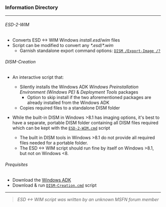 ### Information Directory ###
---
###### ESD-2-WIM ######
- Converts ESD <-> WIM Windows _install.esd_/_wim_ files
- Script can be modified to convert any _*.esd_/_*.wim_
  - Garnish standalone export command options: [`DISM /Export-Image /?`](https://msdn.microsoft.com/en-us/windows/hardware/commercialize/manufacture/desktop/dism-image-management-command-line-options-s14#export-image)


###### DISM-Creation ######
- An interactive script that:
  - Silently installs the Windows ADK  _Windows Preinstallation Environment (Windows PE)_ & _Deployment Tools_ packages
    - Option to skip install if the two aforementioned packages are already installed from the Windows ADK
  - Copies required files to a standalone DISM folder

- While the built-in DISM in Windows >8.1 has imaging options, it's best to have a separate, portable DISM folder containing all DISM files required which can be kept with the [`ESD-2-WIM.cmd`](https://github.com/JW0914/Wikis/blob/master/Scripts%2BConfigs/ESD%20to%20WIM/ESD-2-WIM.cmd) script
  - The built in DISM tools in Windows >8.1 do not provide all required files needed for a portable folder.
  - The ESD <-> WIM script should run fine by itself on Windows >8.1, but not on Windows <8.

###### Prequisites ######
- Download the [Windows ADK](https://developer.microsoft.com/en-us/windows/hardware/windows-assessment-deployment-kit)
- Download & run [`DISM-Creation.cmd`](https://github.com/JW0914/Wikis/blob/master/Scripts%2BConfigs/ESD%20to%20WIM/DISM-Creation.cmd) script

***
> _ESD <-> WIM script was written by an unknown MSFN forum member_
